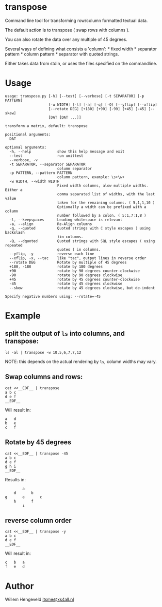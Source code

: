 # transpose
Command line tool for transforming row/column formatted textual data.

The default action is to transpose ( swap rows with columns ).

You can also rotate the data over any multiple of 45 degrees.

Several ways of defining what consists a 'column':
    * fixed width
    * separator pattern
    * column pattern
    * separator with quoted strings.

Either takes data from stdin, or uses the files specified on the commandline.

# Usage

    usage: transpose.py [-h] [--test] [--verbose] [-t SEPARATOR] [-p PATTERN]
                        [-w WIDTH] [-l] [-a] [-q] [-Q] [--yflip] [--xflip]
                        [--rotate DEG] [+180] [+90] [-90] [+45] [-45] [--skew]
                        [DAT [DAT ...]]

    transform a matrix, default: transpose

    positional arguments:
      DAT

    optional arguments:
      -h, --help            show this help message and exit
      --test                run unittest
      --verbose, -v
      -t SEPARATOR, --separator SEPARATOR
                            column separator
      -p PATTERN, --pattern PATTERN
                            column pattern, example: \s+\w+
      -w WIDTH, --width WIDTH
                            Fixed width columns, alow multiple widths. Either a
                            comma separated list of widths, with the last value
                            taken for the remaining columns. ( 5,1,1,10 )
                            Optionally a width can be prefixed with a column
                            number followed by a colon. ( 5:1,7:1,8 )
      -l, --keepspaces      Leading whitespace is relevant
      -a, --align           Re-Align columns
      -q, --quoted          Quoted strings with C style escapes ( using backslash
                            )in columns.
      -Q, --dquoted         Quoted strings with SQL style escapes ( using repeated
                            quotes ) in columns.
      --yflip, -y           reverse each line
      --xflip, -x, --tac    like "tac", output lines in reverse order
      --rotate DEG          Rotate by multiple of 45 degrees
      +180, -180            rotate by 180 degrees
      +90                   rotate by 90 degrees counter-clockwise
      -90                   rotate by 90 degrees clockwise
      +45                   rotate by 45 degrees counter-clockwise
      -45                   rotate by 45 degrees clockwise
      --skew                rotate by 45 degrees clockwise, but de-indent

    Specify negative numbers using: --rotate=-45


# Example

## split the output of `ls` into columns, and transpose:

    ls -al | transpose -w 10,5,6,7,7,12

NOTE: this depends on the actual rendering by `ls`, column widths may vary.

## Swap columns and rows:

    cat <<__EOF__ | transpose
    a b c
    d e f
    __EOF__

Will result in:

    a   d   
    b   e   
    c   f   

## Rotate by 45 degrees

    cat <<__EOF__ | transpose -45
    a b c
    d e f
    g h i
    __EOF__

Results in:

            a       
        d       b   
    g       e       c
        h       f   
            i       


## reverse column order

    cat <<__EOF__ | transpose -y
    a b c
    d e f
    __EOF__

Will result in:

    c   b   a
    f   e   d

# Author
Willem Hengeveld <itsme@xs4all.nl> 
